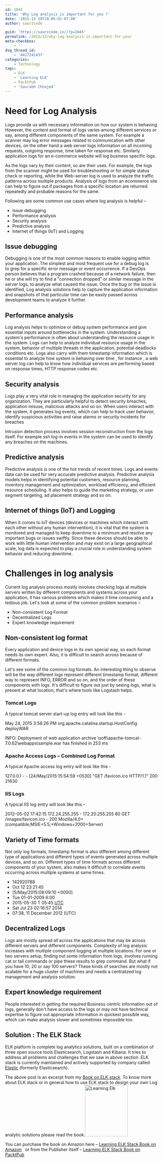 ```yaml
---
id: 1045
title: 'Why Log analysis is important for you ?'
date: '2015-12-19T19:06:01-07:00'
author: saurzcode

guid: 'https://saurzcode.in//?p=1045'
permalink: /2015/12/why-log-analysis-is-important-for-you/
meta-checkbox:
    - ''
dsq_thread_id:
    - '4417241437'
categories:
    - Technology
tags:
    - ELK
    - 'Learning ELK'
    - PacktPub
    - 'Saurabh Chhajed'
---
```


<h1>Need for Log Analysis</h1>

Logs provide us with necessary information on how our system is behaving. However, the content and format of logs varies among different services or say, among different components of the same system. For example a scanner may log error messages related to communication with other devices, on the other hand a web server logs information on all incoming requests, outgoing response, time taken for response etc. Similarly application logs for an e-commerce website will log business specific logs.

As the logs vary by their content, so are their uses. For example, the logs from the scanner might be used for troubleshooting or for simple status check or reporting, while the Web-server log is used to analyze the traffic patterns across multiple products. Analysis of logs from an ecommerce site can help to figure out if packages from a specific location are returned repeatedly and probable reasons for the same.

<!--more-->Following are some common use cases where log analysis is helpful –

<ul>
    <li>Issue debugging</li>
    <li>Performance analysis</li>
    <li>Security analysis</li>
    <li>Predictive analysis</li>
    <li>Internet of things (IoT) and Logging</li>
</ul>

<h2>Issue debugging</h2>

Debugging is one of the most common reasons to enable logging within your application. The simplest and most frequent use for a debug log is to&nbsp;grep&nbsp;for a specific error message or event occurrence. If a DevOps person believes that a program crashed because of a network failure, then he or she will try to find a "connection dropped" or similar message in the server logs, to analyze what caused the issue. Once the bug or the issue is identified, Log analysis solutions help to capture the application information and snapshots of that particular time can be easily passed across development teams to analyze it further.

<h2>Performance analysis</h2>

Log analysis helps to optimize or debug system performance and give essential inputs around bottlenecks in the system. Understanding a system's performance is often about understanding the resource usage in the system. Logs can help to analyze individual resource usage in the system, behavior of multiple threads in the application, potential deadlocks conditions etc. Logs also carry with them timestamp information which is essential to analyze how system is behaving over time , for instance , a web server log can help to know how individual services are performing based on response times, HTTP response codes etc.

<h2>Security analysis</h2>

Logs play a very vital role in managing the application security for any organization. They are particularly helpful to detect security breaches, application misuse, malicious attacks and so on. When users interact with the system, it generates log events, which can help to track user behavior, identify suspicious activities and raise alarms or security incidents for breaches

Intrusion detection process involves session reconstruction from the logs itself. For example ssh log-in events in the system can be used to identify any breaches on the machines.

<h2>Predictive analysis</h2>

Predictive analysis is one of the hot trends of recent times. Logs and events data can be used for very accurate predictive analysis. Predictive analysis models helps in identifying potential customers, resource planning, inventory management and optimization, workload efficiency, and efficient resource scheduling. It also helps to guide the marketing strategy, or user segment targeting, ad placement strategy and so on.

<h2>Internet of things (IoT) and Logging</h2>

When it comes to IoT devices (devices or machines which interact with each other without any human intervention), it is vital that the system is monitored and managed to keep&nbsp;downtime to a minimum and resolve any important bugs or issues swiftly. Since these devices should be able to work with little human intervention and may exist on a&nbsp;large geographical scale, log data is expected to&nbsp;play a crucial role in understanding system behavior and reducing downtime.

<h1>Challenges in log analysis</h1>

Current log analysis process mostly involves checking logs at multiple servers written by different components and systems across your application, it has various problems which makes it time consuming and a tedious job. Let's look at some of the common problem scenarios –

<ul>
    <li>Non-consistent Log Format</li>
    <li>Decentralized Logs</li>
    <li>Expert knowledge requirement</li>
</ul>

<h2>Non-consistent log format</h2>

Every application and device logs in its own special way, so each format needs its own expert. Also, it is difficult to search across because of different formats.

Let's see some of the common log formats. An interesting thing to observe will be the way different logs represent different timestamp format, different way to represent INFO, ERROR and so on, and the order of these components with logs. It's difficult to figure out just by seeing logs, what is present at what location, that's where tools like Logstash helps.

<h3>Tomcat Logs</h3>

A typical tomcat server start-up log entry will look like this -

May 24, 2015 3:56:26 PM org.apache.catalina.startup.HostConfig deployWAR

INFO: Deployment of web application archive \soft\apache-tomcat-7.0.62\webapps\sample.war has finished in 253 ms

<h3>Apache Access Logs – Combined Log Format</h3>

A typical Apache access log entry will look like this -

127.0.0.1 - - [24/May/2015:15:54:59 +0530] "GET /favicon.ico HTTP/1.1" 200 21630

<h3>IIS Logs</h3>

A typical IIS log entry will look like this –

2012-05-02 17:42:15 172.24.255.255 - 172.20.255.255 80 GET /images/favicon.ico - 200 Mozilla/4.0+(compatible;MSIE+5.5;+Windows+2000+Server)

<h2>Variety of Time formats</h2>

Not only log formats, timestamp format is also different among different type of applications and different types of events generated across multiple devices, and so on. Different types of time formats across different components of your system, also makes it difficult to correlate events occurring across multiple systems at same times.

<ul>
    <li>142920788</li>
    <li>Oct 12 23:21:45</li>
    <li>[5/May/2015:08:09:10 +0000]</li>
    <li>Tue 01-01-2009 6:00</li>
    <li>2015-05-30 T 05:45&nbsp;<a href="http://en.wikipedia.org/wiki/UTC">UTC</a></li>
    <li>Sat Jul 23 02:16:57 2014</li>
    <li>07:38, 11 December 2012 (UTC)</li>
</ul>

<h2>Decentralized Logs</h2>

Logs are mostly spread all across the applications that may be across different servers and different components. Complexity of log analysis increases with multiple component logging at multiple locations. For one or two servers setup, finding out some information from logs, involves running cat or tail commands or pipe these results to grep command. But what if you have 10, 20 or say 100 servers? These kinds of searches are mostly not scalable for a huge cluster of machines and needs a centralized log management and analysis solution.

<h2>Expert knowledge requirement</h2>

People interested in getting the required Business centric information out of logs, generally don't have access to the logs or may not have technical expertise to figure out appropriate information in quickest possible way, which can make analysis slower and sometimes impossible too.

<h2>Solution : The ELK Stack</h2>

ELK platform is complete log analytics solutions, built on a combination of three open source tools Elasticsearch, Logstash and Kibana. It tries to address all problems and challenges that we saw in above section .ELK stack is currently maintained and actively supported by company called <a href="elastic.co">Elastic</a> (formerly Elasticsearch).

The above post is an excerpt from my <a href="https://saurzcode.in//2015/12/book-on-elk-stack-learning-elk-stack/" target="_blank" rel="noopener noreferrer">Book on ELK stack</a>. To know more about ELK stack or in general how to use ELK stack to design your own Log analytic solutions please read the book.<a href="{{ site.baseurl }}/assets/uploads/2015/12/Learning-Elk.png"><img class="alignright wp-image-1002" src="{{ site.baseurl }}/assets/uploads/2015/12/Learning-Elk-250x300.png" alt="Learning Elk" width="140" height="168"></a>

You can purchase the book on Amazon here – <a href="http://www.amazon.in/gp/product/B0146WY5QM/ref=as_li_tl?ie=UTF8&amp;camp=3626&amp;creative=24822&amp;creativeASIN=B0146WY5QM&amp;linkCode=as2&amp;tag=saurzcode-21" target="_blank" rel="noopener noreferrer">Learning ELK Stack Book on Amazon</a>&nbsp; &nbsp;or from the Publisher itself –&nbsp;<a href="https://www.packtpub.com/big-data-and-business-intelligence/learning-elk-stack" target="_blank" rel="noopener noreferrer">Learning ELK Stack Book on PacktPub</a>